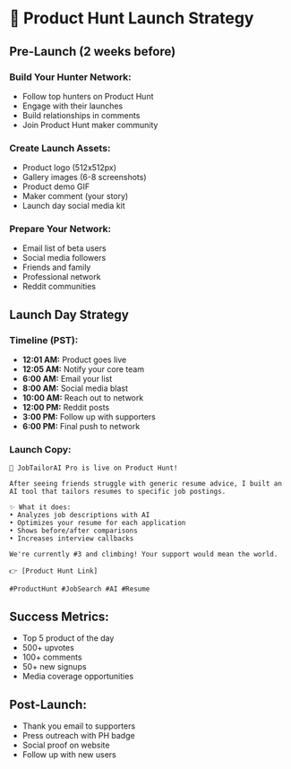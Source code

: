 # 🚀 Product Hunt Launch Strategy

## **Pre-Launch (2 weeks before)**

### **Build Your Hunter Network:**
- Follow top hunters on Product Hunt
- Engage with their launches
- Build relationships in comments
- Join Product Hunt maker community

### **Create Launch Assets:**
- Product logo (512x512px)
- Gallery images (6-8 screenshots)
- Product demo GIF
- Maker comment (your story)
- Launch day social media kit

### **Prepare Your Network:**
- Email list of beta users
- Social media followers
- Friends and family
- Professional network
- Reddit communities

## **Launch Day Strategy**

### **Timeline (PST):**
- **12:01 AM:** Product goes live
- **12:05 AM:** Notify your core team
- **6:00 AM:** Email your list
- **8:00 AM:** Social media blast
- **10:00 AM:** Reach out to network
- **12:00 PM:** Reddit posts
- **3:00 PM:** Follow up with supporters
- **6:00 PM:** Final push to network

### **Launch Copy:**
```
🚀 JobTailorAI Pro is live on Product Hunt!

After seeing friends struggle with generic resume advice, I built an AI tool that tailors resumes to specific job postings.

✨ What it does:
• Analyzes job descriptions with AI
• Optimizes your resume for each application
• Shows before/after comparisons
• Increases interview callbacks

We're currently #3 and climbing! Your support would mean the world.

👉 [Product Hunt Link]

#ProductHunt #JobSearch #AI #Resume
```

## **Success Metrics:**
- Top 5 product of the day
- 500+ upvotes
- 100+ comments
- 50+ new signups
- Media coverage opportunities

## **Post-Launch:**
- Thank you email to supporters
- Press outreach with PH badge
- Social proof on website
- Follow up with new users
